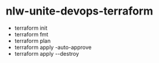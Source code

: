 # nlw-unite-devops-terraform

- terraform init
- terraform fmt
- terraform plan
- terraform apply -auto-approve
- terraform apply --destroy
